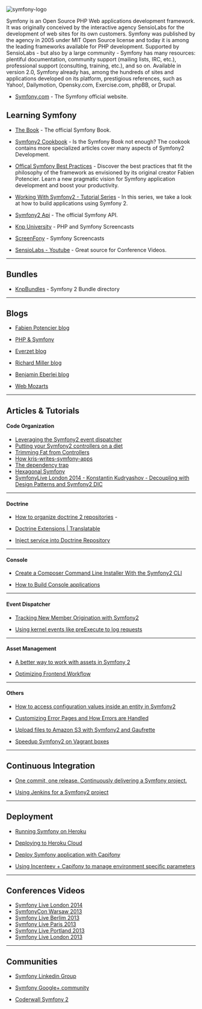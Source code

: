 ![symfony-logo](http://i.imgur.com/cmWVOFh.png?1)

Symfony is an Open Source PHP Web applications development framework. It was originally conceived by the interactive agency SensioLabs for the development of web sites for its own customers. Symfony was published by the agency in 2005 under MIT Open Source license and today it is among the leading frameworks available for PHP development. 
Supported by SensioLabs - but also by a large community - Symfony has many resources: plentiful documentation, community support (mailing lists, IRC, etc.), professional support (consulting, training, etc.), and so on. 
Available in version 2.0, Symfony already has, among the hundreds of sites and applications developed on its platform, prestigious references, such as Yahoo!, Dailymotion, Opensky.com, Exercise.com, phpBB, or Drupal.

* [Symfony.com](symfony.com/) - The Symfony official website.

## Learning Symfony

* [The Book](http://symfony.com/doc/current/index.html) - The official Symfony Book.

* [Symfony2 Cookbook](http://symfony.com/doc/current/cookbook) - Is the Symfony Book not enough? The cookook contains more specialized articles cover many aspects of Symfony2 Development.

* [Offical Symfony Best Practices](http://symfony.com/doc/current/best_practices/index.html) - Discover the best practices that fit the philosophy of the framework as envisioned by its original creator Fabien Potencier. Learn a new pragmatic vision for Symfony application development and boost your productivity.

* [Working With Symfony2 - Tutorial Series](http://code.tutsplus.com/series/working-with-symfony-2--cms-636) - In this series, we take a look at how to build applications using Symfony 2.

* [Symfony2 Api](http://api.symfony.com/master/index.html) - The official Symfony API.

* [Knp University](http://knpuniversity.com/) - PHP and Symfony Screencasts

* [ScreenFony](http://www.screenfony.com/) - Symfony Screencasts

* [SensioLabs - Youtube](https://www.youtube.com/user/SensioLabs) - Great source for Conference Videos.

---

## Bundles

* [KnpBundles](http://knpbundles.com/) - Symfony 2 Bundle directory

---

## Blogs

* [Fabien Potencier blog](http://fabien.potencier.org/)

* [PHP & Symfony](http://php-and-symfony.matthiasnoback.nl/)

* [Everzet blog](http://everzet.com/)

* [Richard Miller blog](http://richardmiller.co.uk/)

* [Benjamin Eberlei blog](http://www.whitewashing.de/)

* [Web Mozarts](http://webmozarts.com/)

---

## Articles & Tutorials

#### Code Organization

* [Leveraging the Symfony2 event dispatcher](http://problematic.io/2012/03/08/leveraging-the-symfony2-event-dispatcher/)
* [Putting your Symfony2 controllers on a diet](http://problematic.io/2012/03/12/putting-your-symfony2-controllers-on-a-diet-part-2/)
* [Trimming Fat from Controllers](http://richardmiller.co.uk/2012/10/31/symfony2-trimming-fat-from-controllers/)
* [How kris-writes-symfony-apps](http://pt.slideshare.net/kriswallsmith/how-kriswritessymfonyappslondon) 
* [The dependency trap](https://www.youtube.com/watch?v=eJ8qlLS1kUs)
* [Hexagonal Symfony](http://pt.slideshare.net/marcello.duarte/hexagonal-symfony)
* [SymfonyLive London 2014 - Konstantin Kudryashov - Decoupling with Design Patterns and Symfony2 DIC](https://www.youtube.com/watch?v=UIDlOV40xCY)

---

#### Doctrine

* [How to organize doctrine 2 repositories](http://weavora.com/blog/2013/08/23/how-we-organize-doctrine2-repositories/) - 

* [Doctrine Extensions | Translatable](https://github.com/l3pp4rd/DoctrineExtensions/blob/master/doc/translatable.md)

* [Inject service into Doctrine Repository](http://www.phamviet.net/2012/12/09/symfony-2-inject-service-as-dependency-in-to-repository/)

---

#### Console

* [Create a Composer Command Line Installer With the Symfony2 CLI](http://odino.org/install-composer-dependencies-with-the-symfony2-cli/)

* [How to Build Console applications](http://danielcsgomes.com/talks/build-console-applications-symfonycon-2013/)

---

#### Event Dispatcher

* [Tracking New Member Origination with Symfony2](http://jwage.com/post/54943645180/tracking-new-member-origination-with-symfony2)

* [Using kernel events like preExecute to log requests](http://shout.setfive.com/2013/07/08/symfony2-using-kernel-events-like-preexecute-to-log-requests/)

---

#### Asset Management

* [A better way to work with assets in Symfony 2](http://konradpodgorski.com/blog/2014/06/23/better-way-to-work-with-assets-in-symfony-2/)

* [Optimizing Frontend Workflow](http://pt.slideshare.net/mdavis1982/optimising-your-front-end-workflow-with-symfony-twig-bower-and-gulp)

---

#### Others

* [How to access configuration values inside an entity in Symfony2](http://dev4theweb.blogspot.pt/2012/08/how-to-access-configuration-values.html) 

* [Customizing Error Pages and How Errors are Handled](https://knpuniversity.com/screencast/symfony2-ep3/error-pages)

* [Upload files to Amazon S3 with Symfony2 and Gaufrette](http://braincrafted.com/symfony2-gaufrette-s3/)

* [Speedup Symfony2 on Vagrant boxes](http://www.whitewashing.de/2013/08/19/speedup_symfony2_on_vagrant_boxes.html)

---

## Continuous Integration

* [One commit, one release. Continuously delivering a Symfony project.](http://pt.slideshare.net/loalf/one-commit-one-release-continuously-delivering-a-symfony-project-3956608)

* [Using Jenkins for a Symfony2 project](http://blog.lazycloud.net/en/using-jenkins-for-a-symfony2-project/)

---

## Deployment

* [Running Symfony on Heroku](http://robinvdvleuten.nl/blog/running-symfony-on-heroku/)

* [Deploying to Heroku Cloud](http://symfony.com/doc/current/cookbook/deployment/heroku.html)

* [Deploy Symfony application with Capifony](http://tutorial.screenfony.com/product/free/symfony2-deployment)

* [Using Incenteev + Capifony to manage environment specific parameters](http://www.uvd.co.uk/blog/using-incenteev-capifony-to-manage-environment-specific-parameters/)


---

## Conferences Videos

* [Symfony Live London 2014](https://www.youtube.com/playlist?list=PLo7mBDsRHu123EqX-kXnE2tLYXtdbVuzf)
* [SymfonyCon Warsaw 2013](https://www.youtube.com/playlist?list=PLo7mBDsRHu12SbjRS_botIIdJ51zU0FxP)
* [Symfony Live Berlim 2013](https://www.youtube.com/playlist?list=PLo7mBDsRHu10DMRsERCl6i-YUzkYqI-se)
* [Symfony Live Paris 2013](https://www.youtube.com/playlist?list=PLo7mBDsRHu13riST-hS0ntYJVLCainkfV)
* [Symfony Live Portland 2013](https://www.youtube.com/playlist?list=PLo7mBDsRHu12dJVHaL2Eu5qDUuoe6xq_5)
* [Symfony Live London 2013](https://www.youtube.com/playlist?list=PLo7mBDsRHu11HSkEucxDIAxeBZUJp10Jn)

---

## Communities

* [Symfony Linkedin Group](http://www.linkedin.com/groups?gid=29205)

* [Symfony Google+ community](https://plus.google.com/communities/109013871316146116610)

* [Coderwall Symfony 2](https://coderwall.com/trending?search=%23symfony2)
